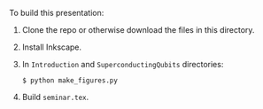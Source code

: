 To build this presentation:

1. Clone the repo or otherwise download the files in this directory.

1. Install Inkscape.

1. In `Introduction` and `SuperconductingQubits` directories:
    
    ```
    $ python make_figures.py
    ```

1. Build `seminar.tex`.
